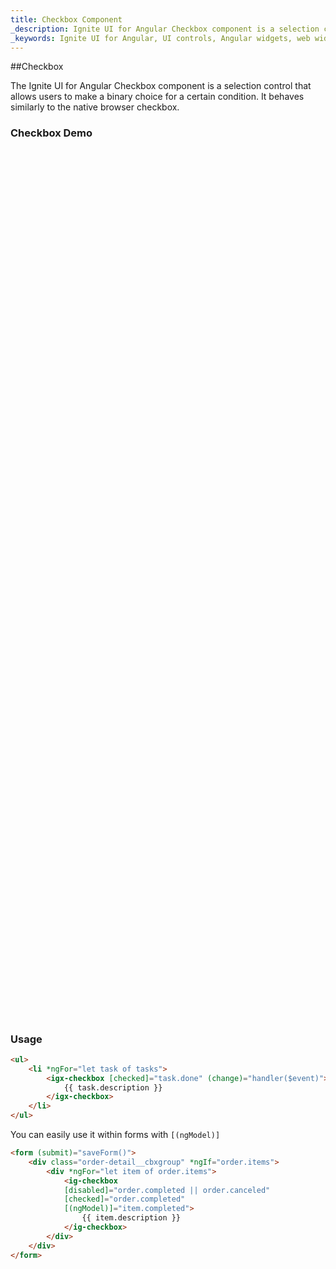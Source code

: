 ```yaml
---
title: Checkbox Component
_description: Ignite UI for Angular Checkbox component is a selection control that allows users to make a binary choice for a certain condition.
_keywords: Ignite UI for Angular, UI controls, Angular widgets, web widgets, UI widgets, Angular, Native Angular Components Suite, Native Angular Controls, Native Angular Components Library, Angular Checkbox components, Angular Checkbox controls
---
```


##Checkbox
<p class="highlight">The Ignite UI for Angular Checkbox component is a selection control that allows users to make a binary choice for a certain condition. It behaves similarly to the native browser checkbox.</p>
<div class="divider"></div>

### Checkbox Demo
<div class="sample-container" style="height:1390px">
<iframe src='https://{environment:host}/angular-demos/form-elements' width="100%" height="100%" seamless frameBorder="0"></iframe>
</div>
<div class="divider--half"></div>

### Usage

```html
<ul>
    <li *ngFor="let task of tasks">
        <igx-checkbox [checked]="task.done" (change)="handler($event)">
            {{ task.description }}
        </igx-checkbox>
    </li>
</ul>
```

You can easily use it within forms with `[(ngModel)]`

```html
<form (submit)="saveForm()">
    <div class="order-detail__cbxgroup" *ngIf="order.items">
        <div *ngFor="let item of order.items">
            <ig-checkbox
            [disabled]="order.completed || order.canceled"
            [checked]="order.completed"
            [(ngModel)]="item.completed">
                {{ item.description }}
            </ig-checkbox>
        </div>
    </div>
</form>
```
